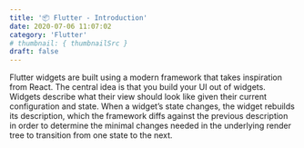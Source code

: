 ```yaml
---
title: '📦 Flutter - Introduction'
date: 2020-07-06 11:07:02
category: 'Flutter'
# thumbnail: { thumbnailSrc }
draft: false
---
```


Flutter widgets are built using a modern framework that takes inspiration from React. The central idea is that you build your UI out of widgets. Widgets describe what their view should look like given their current configuration and state. When a widget’s state changes, the widget rebuilds its description, which the framework diffs against the previous description in order to determine the minimal changes needed in the underlying render tree to transition from one state to the next.